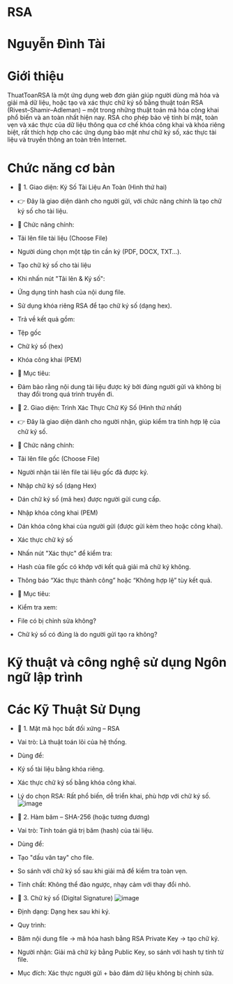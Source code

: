 # RSA
# Nguyễn Đình Tài
# Giới thiệu
ThuatToanRSA là một ứng dụng web đơn giản giúp người dùng mã hóa và giải mã dữ liệu, hoặc tạo và xác thực chữ ký số bằng thuật toán RSA (Rivest–Shamir–Adleman) – một trong những thuật toán mã hóa công khai phổ biến và an toàn nhất hiện nay. RSA cho phép bảo vệ tính bí mật, toàn vẹn và xác thực của dữ liệu thông qua cơ chế khóa công khai và khóa riêng biệt, rất thích hợp cho các ứng dụng bảo mật như chữ ký số, xác thực tài liệu và truyền thông an toàn trên Internet.
# Chức năng cơ bản 
- 📌 1. Giao diện: Ký Số Tài Liệu An Toàn (Hình thứ hai)
- 👉 Đây là giao diện dành cho người gửi, với chức năng chính là tạo chữ ký số cho tài liệu.

- 🔧 Chức năng chính:
- Tải lên file tài liệu (Choose File)
- Người dùng chọn một tập tin cần ký (PDF, DOCX, TXT…).
- Tạo chữ ký số cho tài liệu
- Khi nhấn nút "Tải lên & Ký số":
- Ứng dụng tính hash của nội dung file.
- Sử dụng khóa riêng RSA để tạo chữ ký số (dạng hex).
- Trả về kết quả gồm:
- Tệp gốc
- Chữ ký số (hex)
- Khóa công khai (PEM)
- 🎯 Mục tiêu:
- Đảm bảo rằng nội dung tài liệu được ký bởi đúng người gửi và không bị thay đổi trong quá trình truyền đi.
- 📌 2. Giao diện: Trình Xác Thực Chữ Ký Số (Hình thứ nhất)
- 👉 Đây là giao diện dành cho người nhận, giúp kiểm tra tính hợp lệ của chữ ký số.
- 🔧 Chức năng chính:
- Tải lên file gốc (Choose File)
- Người nhận tải lên file tài liệu gốc đã được ký.
- Nhập chữ ký số (dạng Hex)
- Dán chữ ký số (mã hex) được người gửi cung cấp.
- Nhập khóa công khai (PEM)
- Dán khóa công khai của người gửi (được gửi kèm theo hoặc công khai).
- Xác thực chữ ký số
- Nhấn nút "Xác thực" để kiểm tra:
- Hash của file gốc có khớp với kết quả giải mã chữ ký không.
- Thông báo “Xác thực thành công” hoặc “Không hợp lệ” tùy kết quả.
- 🎯 Mục tiêu:
- Kiểm tra xem:
- File có bị chỉnh sửa không?
- Chữ ký số có đúng là do người gửi tạo ra không?
# Kỹ thuật và công nghệ sử dụng Ngôn ngữ lập trình
# Các Kỹ Thuật Sử Dụng
- 🔐 1. Mật mã học bất đối xứng – RSA
- Vai trò: Là thuật toán lõi của hệ thống.
- Dùng để:
- Ký số tài liệu bằng khóa riêng.
- Xác thực chữ ký số bằng khóa công khai.
- Lý do chọn RSA: Rất phổ biến, dễ triển khai, phù hợp với chữ ký số.
![image](https://github.com/user-attachments/assets/e04c6731-3040-4167-9102-4f1012edb5cb)
- 🔎 2. Hàm băm – SHA-256 (hoặc tương đương)
- Vai trò: Tính toán giá trị băm (hash) của tài liệu.
- Dùng để:
- Tạo "dấu vân tay" cho file.
- So sánh với chữ ký số sau khi giải mã để kiểm tra toàn vẹn.
- Tính chất: Không thể đảo ngược, nhạy cảm với thay đổi nhỏ.
- 🧾 3. Chữ ký số (Digital Signature)
![image](https://github.com/user-attachments/assets/322b41c1-6941-4437-af2b-f88fa6fc209f)

- Định dạng: Dạng hex sau khi ký.
- Quy trình:
- Băm nội dung file → mã hóa hash bằng RSA Private Key → tạo chữ ký.
- Người nhận: Giải mã chữ ký bằng Public Key, so sánh với hash tự tính từ file.
- Mục đích: Xác thực người gửi + bảo đảm dữ liệu không bị chỉnh sửa.
